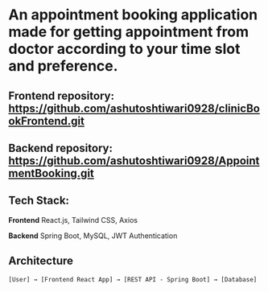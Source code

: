 # An appointment booking application made for getting appointment from doctor according to your time slot and preference.

## Frontend repository: https://github.com/ashutoshtiwari0928/clinicBookFrontend.git
## Backend repository: https://github.com/ashutoshtiwari0928/AppointmentBooking.git

## Tech Stack:
**Frontend**
React.js, Tailwind CSS, Axios

**Backend**
Spring Boot, MySQL, JWT Authentication

## Architecture 
```plain text
[User] → [Frontend React App] → [REST API - Spring Boot] → [Database]
